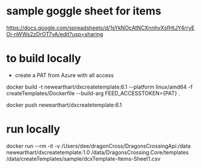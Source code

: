 ﻿# sample goggle sheet for items
https://docs.google.com/spreadsheets/d/1sYkNOcAtNCXnnhvXsfHtJY4rryEOi-nWWs2zDrOT7yA/edit?usp=sharing

# to build locally

- create a PAT from Azure with all access

docker build -t newearthart/dxcreatetemplate:6.1 --platform linux/amd64 -f createTemplates/Dockerfile  --build-arg FEED_ACCESSTOKEN={PAT}  .

docker push newearthart/dxcreatetemplate:6.1

# run locally

docker run --rm -it -v /Users/dee/dragonCross/DragonsCrossingApi:/data newearthart/dxcreatetemplate:1.0 /data/DragonsCrossing.Core/templates /data/createTemplates/sample/dcxTemplate-Items-Sheet1.csv

